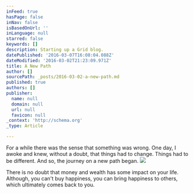 ```yaml
---
inFeed: true
hasPage: false
inNav: false
isBasedOnUrl: ''
inLanguage: null
starred: false
keywords: []
description: Starting up a Grid blog.
datePublished: '2016-03-07T16:08:04.088Z'
dateModified: '2016-03-02T21:23:09.971Z'
title: A New Path
author: []
sourcePath: _posts/2016-03-02-a-new-path.md
published: true
authors: []
publisher:
  name: null
  domain: null
  url: null
  favicon: null
_context: 'http://schema.org'
_type: Article

---
```

For a while there was the sense that something was wrong. One day, I awoke and knew, without a doubt, that things had to change. Things had to be different. And so, the journey on a new path began. ![](https://s3-us-west-2.amazonaws.com/the-grid-img/p/bacbd1cff1516aaac725bd17e8f56b020c2e5d41.jpg)

There is no doubt that money and wealth has some impact on your life. Although, you can't buy happiness, you can bring happiness to others, which ultimately comes back to you.